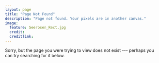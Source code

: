 ```yaml
---
layout: page
title: "Page Not Found"
description: "Page not found. Your pixels are in another canvas."
image:
  feature: Seerosen_Rect.jpg
  credit: 
  creditlink:
---  
```


Sorry, but the page you were trying to view does not exist --- perhaps you can try searching for it below.

<script type="text/javascript">
  var GOOG_FIXURL_LANG = 'en';
  var GOOG_FIXURL_SITE = '{{ site.url }}'
</script>
<script type="text/javascript"
  src="http://linkhelp.clients.google.com/tbproxy/lh/wm/fixurl.js">
</script>